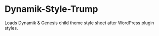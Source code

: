 Dynamik-Style-Trump
===================

Loads Dynamik &amp; Genesis child theme style sheet after WordPress plugin styles.
